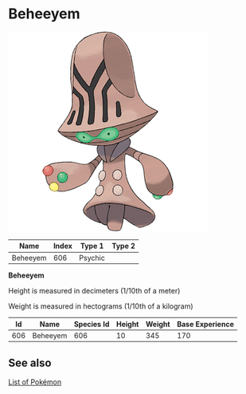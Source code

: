 # Beheeyem


![Beheeyem](images/606.png)

| **Name** | **Index** | **Type 1** | **Type 2** |
|----|----|----|----|
| Beheeyem | 606 | Psychic  |  |

**Beheeyem** 


Height is measured in decimeters (1/10th of a meter)

Weight is measured in hectograms (1/10th of a kilogram)

| **Id** | **Name** | **Species Id** | **Height** | **Weight** | **Base Experience** |
|--------|----------|----------------|------------|------------|---------------------|
| 606 | Beheeyem | 606 | 10 | 345 | 170 |


## See also

[List of Pokémon](../pokemon.md)
